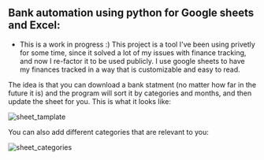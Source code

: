 ## Bank automation using python for Google sheets and Excel:

* This is a work in progress :)
This project is a tool I've been using privetly for some time, since it solved a lot of my issues with finance tracking, and now I re-factor it to be used publicly.
I use google sheets to have my finances tracked in a way that is customizable and easy to read.

The idea is that you can download a bank statment (no matter how far in the future it is) and the program will sort it by categories and months, and then update the sheet for you.
This is what it looks like:

![sheet_tamplate](https://github.com/user-attachments/assets/dcadf5d3-3a13-420c-8a6b-0ba19e6c419c)


You can also add different categories that are relevant to you:

![sheet_categories](https://github.com/user-attachments/assets/74b5d588-9297-432c-bf0b-fe8526751833)

